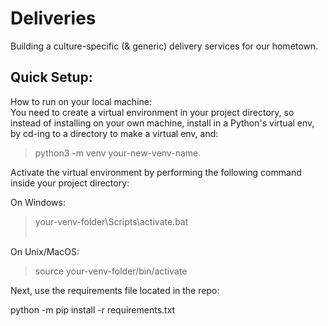 # Deliveries
Building a culture-specific (& generic) delivery services for our hometown.

<h2>Quick Setup:</h2>

How to run on your local machine:<br>
You need to create a virtual environment in your project directory, so instead of installing on your own machine, install in a Python's virtual env, by
cd-ing to a directory to make a virtual env, and:<br>

> python3 -m venv your-new-venv-name.

Activate the virtual environment by performing the following command inside your project directory:<br>

On Windows:<br>
> your-venv-folder\Scripts\activate.bat <br><br>

On Unix/MacOS: <br>
> source your-venv-folder/bin/activate 

Next, use the requirements file located in the repo:

python -m pip install -r requirements.txt
